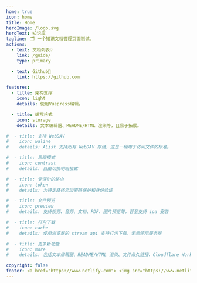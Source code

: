 ```yaml
---
home: true
icon: home
title: Home
heroImage: /logo.svg
heroText: 知识库
tagline: 🗂️ 一个知识文档管理页面测试。
actions:
  - text: 文档列表💡
    link: /guide/
    type: primary

  - text: Github🌱
    link: https://github.com

features:
  - title: 架构支撑
    icon: light
    details: 使用Vuepress编辑。

  - title: 编写格式
    icon: storage
    details: 文本编辑器、README/HTML 渲染等，且易于拓展。

#  - title: 支持 WebDAV
#    icon: waline
#    details: AList 支持所有 WebDAV 存储，这是一种用于访问文件的标准。

#  - title: 黑暗模式
#    icon: contrast
#    details: 自由切换明暗模式

#  - title: 受保护的路由
#    icon: token
#    details: 为特定路径添加密码保护和身份验证

#  - title: 文件预览
#    icon: preview
#    details: 支持视频、音频、文档、PDF、图片预览等，甚至支持 ipa 安装

#  - title: 打包下载
#    icon: cache
#    details: 使用浏览器的 stream api 支持打包下载，无需使用服务器

#  - title: 更多新功能
#    icon: more
#    details: 包括文本编辑器、README/HTML 渲染、文件永久链接、Cloudflare Workers 代理等

copyright: false
footer: <a href="https://www.netlify.com"> <img src="https://www.netlify.com/v3/img/components/netlify-color-bg.svg" alt="Deploys by Netlify" /> </a> <div>AGPL-3.0 Licensed | Copyright © 2022-present test</div>
---
```


